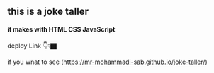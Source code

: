 ## this is a joke taller 

#### it makes with HTML CSS JavaScript

deploy Link 👇👇🏿


if you wnat to see (https://mr-mohammadi-sab.github.io/joke-taller/)